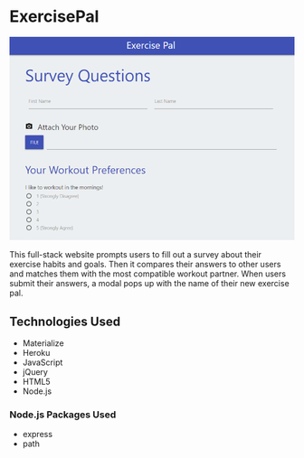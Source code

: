 # ExercisePal

![Survey Screenshot](Screenshot.png)

This full-stack website prompts users to fill out a survey about their exercise habits and goals. Then it compares their answers to other users and matches them with the most compatible workout partner. When users submit their answers, a modal pops up with the name of their new exercise pal.

## Technologies Used
* Materialize
* Heroku
* JavaScript
* jQuery
* HTML5
* Node.js

### Node.js Packages Used
* express
* path